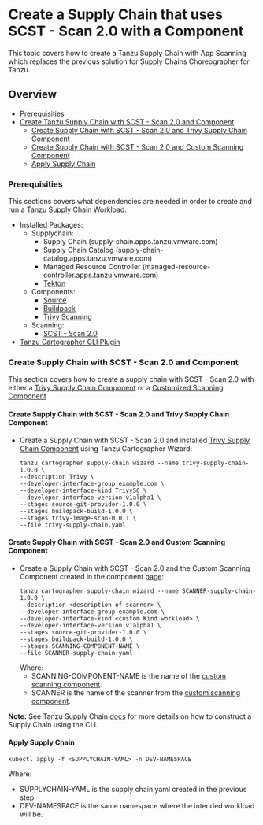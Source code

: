 # Create a Supply Chain that uses SCST - Scan 2.0 with a Component

This topic covers how to create a Tanzu Supply Chain with App Scanning which replaces the previous solution for Supply Chains Choreographer for Tanzu.

## <a id="overview"></a> Overview

* [Prerequisities](./create-supply-chain-with-app-scanning.md#prerequisities)
* [Create Tanzu Supply Chain with SCST - Scan 2.0 and Component](./create-supply-chain-with-app-scanning.md#create-supply-chain-with-scst---scan-20-and-component)
  * [Create Supply Chain with SCST - Scan 2.0 and Trivy Supply Chain Component](./create-supply-chain-with-app-scanning.md#create-supply-chain-with-scst---scan-20-and-trivy-supply-chain-component)
  * [Create Supply Chain with SCST - Scan 2.0 and Custom Scanning Component](./create-supply-chain-with-app-scanning.md#create-supply-chain-with-scst---scan-20-and-custom-scanning-component)
  * [Apply Supply Chain](./create-supply-chain-with-app-scanning.md#apply-supply-chain)

### <a id="prerequisities"></a> Prerequisities

This sections covers what dependencies are needed in order to create and run a Tanzu Supply Chain Workload.

* Installed Packages:
  * Supplychain:
    * Supply Chain (supply-chain.apps.tanzu.vmware.com)
    * Supply Chain Catalog (supply-chain-catalog.apps.tanzu.vmware.com)
    * Managed Resource Controller (managed-resource-controller.apps.tanzu.vmware.com)
    * [Tekton](../tekton/install-tekton.hbs.md)
  * Components:
    * [Source](../supply-chain/reference/catalog/about.hbs.md#source-git-provider)
    * [Buildpack](../supply-chain/reference/catalog/about.hbs.md#buildpack-build)
    * [Trivy Scanning](../supply-chain/reference/catalog/about.hbs.md#trivy-image-scan)
  * Scanning:
    * [SCST - Scan 2.0](./install-app-scanning.hbs.md)
* [Tanzu Cartographer CLI Plugin](../install-tanzu-cli.hbs.md)

### <a id="create-supply-chain-with-scst-scan-2.0-and-component"></a> Create Supply Chain with SCST - Scan 2.0 and Component

This section covers how to create a supply chain with SCST - Scan 2.0 with either a [Trivy Supply Chain Component](./setup-supply-chain-component.md#install-trivy-supply-chain-component) or a [Customized Scanning Component](./setup-supply-chain-component.md#customize-scanning-component)

#### <a id="create-supply-chain-with-scst-scan-2.0-and-trivy-supply-chain-component"></a> Create Supply Chain with SCST - Scan 2.0 and Trivy Supply Chain Component

* Create a Supply Chain with SCST - Scan 2.0 and installed [Trivy Supply Chain Component](./setup-supply-chain-component.md#install-trivy-supply-chain-component) using Tanzu Cartographer Wizard:
  ```
  tanzu cartographer supply-chain wizard --name trivy-supply-chain-1.0.0 \
  --description Trivy \
  --developer-interface-group example.com \
  --developer-interface-kind TrivySC \
  --developer-interface-version v1alpha1 \
  --stages source-git-provider-1.0.0 \
  --stages buildpack-build-1.0.0 \
  --stages trivy-image-scan-0.0.1 \
  --file trivy-supply-chain.yaml
  ```

#### <a id="create-supply-chain-with-scst-scan-2.0-and-custom-scanning-component"></a> Create Supply Chain with SCST - Scan 2.0 and Custom Scanning Component

* Create a Supply Chain with SCST - Scan 2.0 and the Custom Scanning Component created in the component [page](./setup-supply-chain-component.md#customize-scanning-component):
  ```
  tanzu cartographer supply-chain wizard --name SCANNER-supply-chain-1.0.0 \
  --description <description of scanner> \
  --developer-interface-group example.com \
  --developer-interface-kind <custom Kind workload> \
  --developer-interface-version v1alpha1 \
  --stages source-git-provider-1.0.0 \
  --stages buildpack-build-1.0.0 \
  --stages SCANNING-COMPONENT-NAME \
  --file SCANNER-supply-chain.yaml
  ```
  Where:
  * SCANNING-COMPONENT-NAME is the name of the [custom scanning component](./setup-supply-chain-component.md#customize-scanning-component).
  * SCANNER is the name of the scanner from the [custom scanning component](./setup-supply-chain-component.md#customize-scanning-component).

**Note:** See Tanzu Supply Chain [docs](../supply-chain/platform-engineering/how-to/supply-chain-authoring/construct-with-cli.hbs.md) for more details on how to construct a Supply Chain using the CLI.

#### <a id="apply-supply-chain"></a> Apply Supply Chain

  ```
  kubectl apply -f <SUPPLYCHAIN-YAML> -n DEV-NAMESPACE
  ```
  Where:
  * SUPPLYCHAIN-YAML is the supply chain yaml created in the previous step.
  * DEV-NAMESPACE is the same namespace where the intended workload will be.
